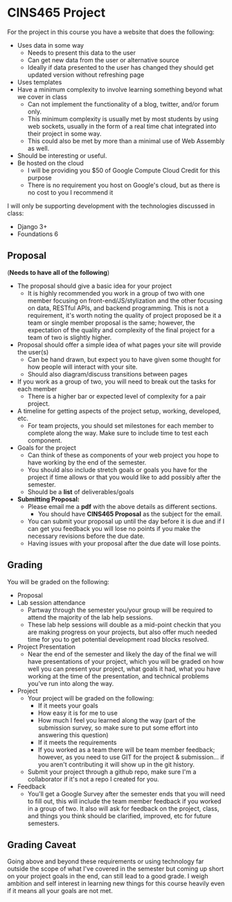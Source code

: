 # CINS465 Project

For the project in this course you have a website that does the following:

* Uses data in some way
  * Needs to present this data to the user
  * Can get new data from the user or alternative source
  * Ideally if data presented to the user has changed they should get updated version without refreshing page
* Uses templates
* Have a minimum complexity to involve learning something beyond what we cover in class
  * Can not implement the functionality of a blog, twitter, and/or forum only.
  * This minimum complexity is usually met by most students by using web sockets, usually in the form of a real time chat integrated into their project in some way. 
  * This could also be met by more than a minimal use of Web Assembly as well. 
* Should be interesting or useful.
* Be hosted on the cloud
  * I will be providing you $50 of Google Compute Cloud Credit for this purpose
  * There is no requirement you host on Google's cloud, but as there is no cost to you I recommend it
  
I will only be supporting development with the technologies discussed in class:

* Django 3+
* Foundations 6

## Proposal

(**Needs to have all of the following**)
 * The proposal should give a basic idea for your project
   * It is highly recommended you work in a group of two with one member focusing on front-end/JS/stylization and the other focusing on data, RESTful APIs, and backend programming. This is not a requirement, it's worth noting the quality of project proposed be it a team or single member proposal is the same; however, the expectation of the quality and complexity of the final project for a team of two is slightly higher. 
 * Proposal should offer a simple idea of what pages your site will provide the user(s)
   * Can be hand drawn, but expect you to have given some thought for how people will interact with your site.
   * Should also diagram/discuss transitions between pages
 * If you work as a group of two, you will need to break out the tasks for each member
   * There is a higher bar or expected level of complexity for a pair project. 
 * A timeline for getting aspects of the project setup, working, developed, etc.
   * For team projects, you should set milestones for each member to complete along the way. Make sure to include time to test each component. 
 * Goals for the project
   * Can think of these as components of your web project you hope to have working by the end of the semester.
   * You should also include stretch goals or goals you have for the project if time allows or that you would like to add possibly after the semester. 
   * Should be a **list** of deliverables/goals
 * **Submitting Proposal:** 
   * Please email me a **pdf** with the above details as different sections.
     * You should have **CINS465 Proposal** as the subject for the email. 
   * You can submit your proposal up until the day before it is due and if I can get you feedback you will lose no points if you make the necessary revisions before the due date.
   * Having issues with your proposal after the due date will lose points. 
   
## Grading


You will be graded on the following:

* Proposal
* Lab session attendance
  * Partway through the semester you/your group will be required to attend the majority of the lab help sessions.
  * These lab help sessions will double as a mid-point checkin that you are making progress on your projects, but also offer much needed time for you to get potential development road blocks resolved. 
* Project Presentation
  * Near the end of the semester and likely the day of the final we will have presentations of your project, which you will be graded on how well you can present your project, what goals it had, what you have working at the time of the presentation, and technical problems you've run into along the way.
* Project
  * Your project will be graded on the following:
    * If it meets your goals
    * How easy it is for me to use
    * How much I feel you learned along the way (part of the submission survey, so make sure to put some effort into answering this question)
    * If it meets the requirements
    * If you worked as a team there will be team member feedback; however, as you need to use GIT for the project & submission... if you aren't contributing it will show up in the git history. 
  * Submit your project through a github repo, make sure I'm a collaborator if it's not a repo I created for you.
* Feedback
  * You'll get a Google Survey after the semester ends that you will need to fill out, this will include the team member feedback if you worked in a group of two. It also will ask for feedback on the project, class, and things you think should be clarified, improved, etc for future semesters. 
  
## Grading Caveat

Going above and beyond these requirements or using technology far outside the scope of what I've covered in the semester but coming up short on your project goals in the end, can still lead to a good grade. I weigh ambition and self interest in learning new things for this course heavily even if it means all your goals are not met. 
